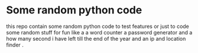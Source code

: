 # Some random python code 
this repo contain some random python code to test features or just to code some random stuff for fun like a a word counter a password generator and a how many second i have left till the end of the year and an ip and location finder .
